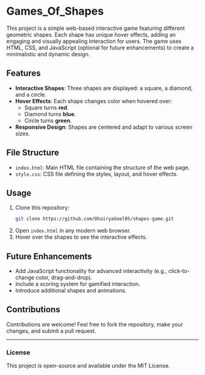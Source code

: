 # Games_Of_Shapes
This project is a simple web-based interactive game featuring different geometric shapes. Each shape has unique hover effects, adding an engaging and visually appealing interaction for users. The game uses HTML, CSS, and JavaScript (optional for future enhancements) to create a minimalistic and dynamic design.

## Features
- **Interactive Shapes**: Three shapes are displayed: a square, a diamond, and a circle.
- **Hover Effects**: Each shape changes color when hovered over:
  - Square turns **red**.
  - Diamond turns **blue**.
  - Circle turns **green**.
- **Responsive Design**: Shapes are centered and adapt to various screen sizes.

## File Structure
- `index.html`: Main HTML file containing the structure of the web page.
- `style.css`: CSS file defining the styles, layout, and hover effects.

## Usage
1. Clone this repository:
   ```bash
   git clone https://github.com/DhairyaGoel05/shapes-game.git
   ```
2. Open `index.html` in any modern web browser.
3. Hover over the shapes to see the interactive effects.

## Future Enhancements
- Add JavaScript functionality for advanced interactivity (e.g., click-to-change color, drag-and-drop).
- Include a scoring system for gamified interaction.
- Introduce additional shapes and animations.

## Contributions
Contributions are welcome! Feel free to fork the repository, make your changes, and submit a pull request.

---

### License
This project is open-source and available under the MIT License.
